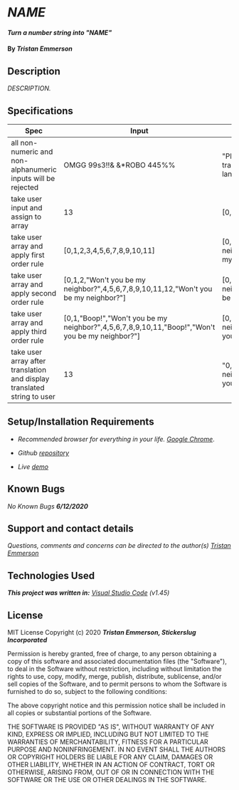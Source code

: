 
# _NAME_

  

#### _Turn a number string into "NAME"_	

  

#### By _**Tristan Emmerson**_

  

## **Description**

  

_DESCRIPTION._

## **Specifications**

| Spec 	| Input 	| Output 	|
|-	|-	|-	|
| all non-numeric and non-alphanumeric inputs will be rejected 	| OMGG 99s3!!& &*ROBO 445%% 	| "Please use only numbers. Our robot cannot translate such a complex and foreign alien language." 	|
| take user input and assign to array 	| 13                                                                                                                                	| [0,1,2,3,4,5,6,7,8,9,10,11,12,13] 	|
| take user array and apply first order rule 	| [0,1,2,3,4,5,6,7,8,9,10,11] 	| [0,1,2,"Won't you be my neighbor?",4,5,6,7,8,9,10,11,12,"Won't you be my neighbor?"] 	|
| take user array and apply second order rule 	| [0,1,2,"Won't you be my neighbor?",4,5,6,7,8,9,10,11,12,"Won't you be my neighbor?"] 	| [0,1,"Boop!","Won't you be my neighbor?",4,5,6,7,8,9,10,11,"Boop!","Won't you be my neighbor?"] 	|
| take user array and apply third order rule 	| [0,1,"Boop!","Won't you be my neighbor?",4,5,6,7,8,9,10,11,"Boop!","Won't you be my neighbor?"] 	| [0,"Beep!","Boop!","Won't you be my neighbor?",4,5,6,7,8,9,10,"Beep!","Boop!","Won't you be my neighbor?"] 	|
| take user array after translation and display translated string to user 	| 13                                                                                                                                	| "0,"Beep!","Boop!","Won't you be my neighbor?",4,5,6,7,8,9,10,"Beep!","Boop!","Won't you be my neighbor?" 	|

## **Setup/Installation Requirements**

  

*  _Recommended browser for everything in your life. [Google Chrome](https://www.google.com/chrome/)_.

*  _Github [repository](https://github.com/tmemmerson/robo-rodgers.git)_

*  _Live [demo](LINK)_


  

## **Known Bugs**

  

_No Known Bugs **6/12/2020**_

  

## **Support and contact details**

  

_Questions, comments and concerns can be directed to the author(s) [Tristan Emmerson](tristan@stickerslug.com)_

  

## **Technologies Used**

  

_**This project was written in:** [Visual Studio Code](https://code.visualstudio.com/) (v1.45)_

  

## **License**


MIT License
Copyright (c) 2020 **_Tristan Emmerson, Stickerslug Incorporated_**


Permission is hereby granted, free of charge, to any person obtaining a copy
of this software and associated documentation files (the "Software"), to deal
in the Software without restriction, including without limitation the rights
to use, copy, modify, merge, publish, distribute, sublicense, and/or sell
copies of the Software, and to permit persons to whom the Software is
furnished to do so, subject to the following conditions:

The above copyright notice and this permission notice shall be included in all
copies or substantial portions of the Software.

THE SOFTWARE IS PROVIDED "AS IS", WITHOUT WARRANTY OF ANY KIND, EXPRESS OR
IMPLIED, INCLUDING BUT NOT LIMITED TO THE WARRANTIES OF MERCHANTABILITY,
FITNESS FOR A PARTICULAR PURPOSE AND NONINFRINGEMENT. IN NO EVENT SHALL THE
AUTHORS OR COPYRIGHT HOLDERS BE LIABLE FOR ANY CLAIM, DAMAGES OR OTHER
LIABILITY, WHETHER IN AN ACTION OF CONTRACT, TORT OR OTHERWISE, ARISING FROM,
OUT OF OR IN CONNECTION WITH THE SOFTWARE OR THE USE OR OTHER DEALINGS IN THE
SOFTWARE.
